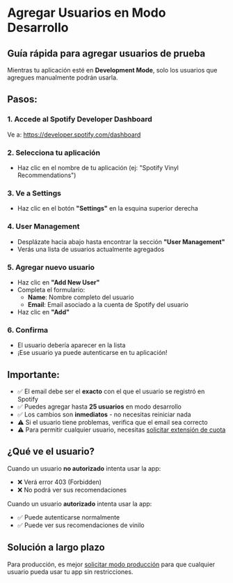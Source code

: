 # Agregar Usuarios en Modo Desarrollo

## Guía rápida para agregar usuarios de prueba

Mientras tu aplicación esté en **Development Mode**, solo los usuarios que agregues manualmente podrán usarla.

## Pasos:

### 1. Accede al Spotify Developer Dashboard

Ve a: https://developer.spotify.com/dashboard

### 2. Selecciona tu aplicación

- Haz clic en el nombre de tu aplicación (ej: "Spotify Vinyl Recommendations")

### 3. Ve a Settings

- Haz clic en el botón **"Settings"** en la esquina superior derecha

### 4. User Management

- Desplázate hacia abajo hasta encontrar la sección **"User Management"**
- Verás una lista de usuarios actualmente agregados

### 5. Agregar nuevo usuario

- Haz clic en **"Add New User"**
- Completa el formulario:
  - **Name**: Nombre completo del usuario
  - **Email**: Email asociado a la cuenta de Spotify del usuario
- Haz clic en **"Add"**

### 6. Confirma

- El usuario debería aparecer en la lista
- ¡Ese usuario ya puede autenticarse en tu aplicación!

## Importante:

- ✅ El email debe ser el **exacto** con el que el usuario se registró en Spotify
- ✅ Puedes agregar hasta **25 usuarios** en modo desarrollo
- ✅ Los cambios son **inmediatos** - no necesitas reiniciar nada
- ⚠️ Si el usuario tiene problemas, verifica que el email sea correcto
- ⚠️ Para permitir cualquier usuario, necesitas [solicitar extensión de cuota](./SPOTIFY_PRODUCTION.md)

## ¿Qué ve el usuario?

Cuando un usuario **no autorizado** intenta usar la app:
- ❌ Verá error 403 (Forbidden)
- ❌ No podrá ver sus recomendaciones

Cuando un usuario **autorizado** intenta usar la app:
- ✅ Puede autenticarse normalmente
- ✅ Puede ver sus recomendaciones de vinilo

## Solución a largo plazo

Para producción, es mejor [solicitar modo producción](./SPOTIFY_PRODUCTION.md) para que cualquier usuario pueda usar tu app sin restricciones.
